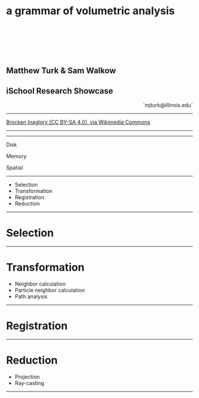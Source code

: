 <!-- .slide: class="titleslide" -->

# a grammar of volumetric analysis

<div style="height: 6.0em;"></div>

## Matthew Turk & Sam Walkow
## iSchool Research Showcase

<p style="text-align: right;" data-markdown="true">`mjturk@illinois.edu`</p> 

---

<!-- .slide: data-background-image="https://upload.wikimedia.org/wikipedia/commons/b/bd/Kelvin_Helmholz_wave_clouds.jpg" 
             data-background-size="cover" data-background-repeat="none" class="full" -->

<p class="mediumtext centered"><a href="https://commons.wikimedia.org/wiki/File:Kelvin_Helmholz_wave_clouds.jpg">Brocken Inaglory [CC BY-SA 4.0], via Wikimedia Commons</a></p>

---



---

<p class="fragment step-fade-in-then-out" data-fragment-index="1">Disk</p>
<p class="fragment step-fade-in-then-out" data-fragment-index="2">Memory</p>
<p class="fragment step-fade-in-then-out" data-fragment-index="3">Spatial</p>

<div class="fig-container" data-file="figures/volume_layout.html" data-preload data-style="height: 768px;">
</div>

---

* Selection
* Transformation
* Registration
* Reduction

---

# Selection

---

# Transformation

 * Neighbor calculation
 * Particle neighbor calculation
 * Path analysis

---

# Registration

---

# Reduction

 * Projection
 * Ray-casting

---

# 
